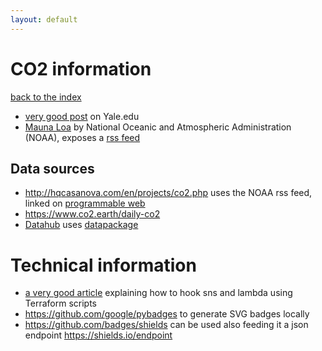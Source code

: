 ```yaml
---
layout: default
---
```


# CO2 information

[back to the index](./)

- [very good post](https://e360.yale.edu/features/how-the-world-passed-a-carbon-threshold-400ppm-and-why-it-matters) on Yale.edu
- [Mauna Loa](https://www.esrl.noaa.gov/gmd/ccgg/trends/data.html) by National Oceanic and Atmospheric Administration (NOAA), exposes a [rss feed](https://www.esrl.noaa.gov/gmd/webdata/ccgg/trends/rss.xml)

## Data sources

- http://hqcasanova.com/en/projects/co2.php uses the NOAA rss feed, linked on [programmable web](https://www.programmableweb.com/api/hqcasanova-weekly-co2)
- https://www.co2.earth/daily-co2
- [Datahub](https://datahub.io/core/co2-ppm#python) uses [datapackage](https://github.com/frictionlessdata/datapackage-py)

# Technical information

- [a very good article](https://dev.to/frosnerd/event-handling-in-aws-using-sns-sqs-and-lambda-2ng#) explaining how to hook sns and lambda using Terraform scripts
- https://github.com/google/pybadges to generate SVG badges locally
- https://github.com/badges/shields can be used also feeding it a json endpoint https://shields.io/endpoint

